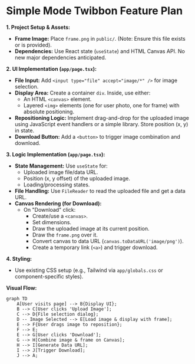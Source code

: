 # Simple Mode Twibbon Feature Plan

**1. Project Setup & Assets:**

- **Frame Image:** Place `frame.png` in `public/`. (Note: Ensure this file exists or is provided).
- **Dependencies:** Use React state (`useState`) and HTML Canvas API. No new major dependencies anticipated.

**2. UI Implementation (`app/page.tsx`):**

- **File Input:** Add `<input type="file" accept="image/*" />` for image selection.
- **Display Area:** Create a container `div`. Inside, use either:
  - An HTML `<canvas>` element.
  - Layered `<img>` elements (one for user photo, one for frame) with absolute positioning.
- **Repositioning Logic:** Implement drag-and-drop for the uploaded image using JavaScript event handlers or a simple library. Store position (x, y) in state.
- **Download Button:** Add a `<button>` to trigger image combination and download.

**3. Logic Implementation (`app/page.tsx`):**

- **State Management:** Use `useState` for:
  - Uploaded image file/data URL.
  - Position (x, y offset) of the uploaded image.
  - Loading/processing states.
- **File Handling:** Use `FileReader` to read the uploaded file and get a data URL.
- **Canvas Rendering (for Download):**
  - On "Download" click:
    - Create/use a `<canvas>`.
    - Set dimensions.
    - Draw the uploaded image at its current position.
    - Draw the `frame.png` over it.
    - Convert canvas to data URL (`canvas.toDataURL('image/png')`).
    - Create a temporary link (`<a>`) and trigger download.

**4. Styling:**

- Use existing CSS setup (e.g., Tailwind via `app/globals.css` or component-specific styles).

**Visual Flow:**

```mermaid
graph TD
    A[User visits page] --> B{Display UI};
    B --> C[User clicks 'Upload Image'];
    C --> D{File selection dialog};
    D -- Image Selected --> E[Load image & display with frame];
    E --> F{User drags image to reposition};
    F --> E;
    E --> G[User clicks 'Download'];
    G --> H[Combine image & frame on Canvas];
    H --> I[Generate Data URL];
    I --> J[Trigger Download];
    J --> A;
```
